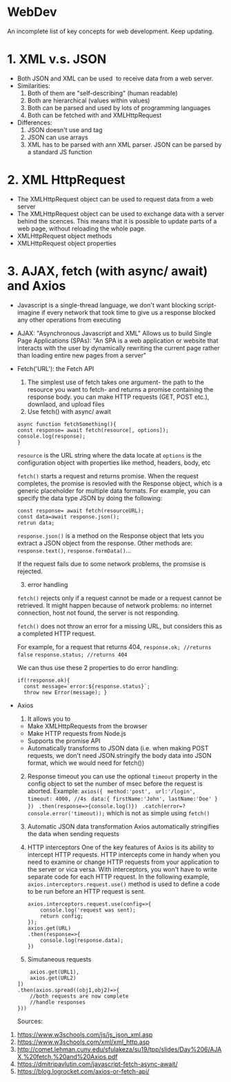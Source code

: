 # WebDev

An incomplete list of key concepts for web development. Keep updating.

# 1. XML v.s. JSON

- Both JSON and XML can be used  to receive data from a web server.
- Similarities:
  1. Both of them are "self-describing" (human readable)
  2. Both are hierarchical (values within values)
  3. Both can be parsed and used by lots of programming languages
  4. Both can be fetched with and XMLHttpRequest
- Differences:
  1. JSON doesn't use and tag
  2. JSON can use arrays
  3. XML has to be parsed with ann XML parser. JSON can be parsed by a standard JS function

# 2. XML HttpRequest

- The XMLHttpRequest object can be used to request data from a web server
- The XMLHttpRequest object can be used to exchange data with a server behind the scences. This means that it is possible to update parts of a web page, without reloading the whole page.
- XMLHttpRequest object methods
- XMLHttpRequest object properties

# 3. AJAX, fetch (with async/ await) and Axios

- Javascript is a single-thread language, we don't want blocking script- imagine if every network that took time to give us a response blocked any other operations from executing

- AJAX: "Asynchronous Javascript and XML"
  Allows us to build Single Page Applications (SPAs): "An SPA is a web application or website that interacts with the user by dynamically rewriting the current page rather than loading entire new pages from a server"

- Fetch('URL'): the Fetch API

  1.  The simplest use of fetch takes one argument- the path to the resource you want to fetch- and returns a promise containing the response body. you can make HTTP requests (GET, POST etc.), downlaod, and upload files
  2.  Use fetch() with async/ await

  ```
  async function fetchSomething(){ 
  const response= await fetch(resource[, options]); 
  console.log(response); 
  }
  ```

  `resource` is the URL string where the data locate at
  `options` is the configuration object with properties like method, headers, body, etc

  `fetch()` starts a request and returns promise. When the request completes, the promise is resovled with the Response object, which is a generic placeholder for multiple data formats. For example, you can specify the data type JSON by doing the following:

  ```
  const response= await fetch(resourceURL); 
  const data=await response.json(); 
  retrun data;
  ```

  `response.json()` is a method on the Response object that lets you extract a JSON object from the response. Other methods are: `response.text()`, `response.formData()`...

  If the request fails due to some network problems, the promsise is rejected.

  3. error handling

  `fetch()` rejects only if a request cannot be made or a request cannot be retrieved. It might happen because of network problems: no internet connection, host not found, the server is not responding.

  `fetch()` does not throw an error for a missing URL, but considers this as a completed HTTP request.

  For example, for a request that returns 404,
  `response.ok; //returns false`
  `response.status; //returns 404`

  We can thus use these 2 properties to do error handling:

  ```
  if(!response.ok){ 
    const message=`error:${response.status}`; 
    throw new Error(message); }
   ```

- Axios

  1. It allows you to

  - Make XMLHttpRequests from the browser
  - Make HTTP requests from Node.js
  - Supports the promise API
  - Automatically transforms to JSON data (i.e. when making POST requests, we don't need JSON.stringify the body data into JSON format, which we would need for fetch())

  2. Response timeout
     you can use the optional `timeout` property in the config object to set the number of msec before the request is aborted. Example:
     `axios({ `
      `method:'post', `
      `url:'/login', `
      `timeout: 4000, //4s `
      `data:{ firstName:'John', lastName:'Doe' } }) `
      `.then(response=>{console.log()}) `
      `.catch(error=?console.error('timeout));`
     which is not as simple using `fetch()`

  3. Automatic JSON data transformation
     Axios automatically stringifies the data when sending requests

  4. HTTP interceptors
     One of the key features of Axios is its ability to intercept HTTP requests. HTTP intercepts come in handy when you need to examine or change HTTP requests from your application to the server or vica versa. With interceptors, you won't have to write separate code for each HTTP request. In the following example, `axios.interceptors.request.use()` method is used to define a code to be run before an HTTP request is sent.
     ```
     axios.interceptors.request.use(config=>{
         console.log('request was sent);
         return config;
     });
     axios.get(URL)
     .then(response=>{
         console.log(response.data);
     })
     ```
  5. Simutaneous requests

  ```axios.all([
      axios.get(URL1),
      axios.get(URL2)
  ])
  .then(axios.spread((obj1,obj2)=>{
      //both requests are now complete
      //handle responses
  }))
  ```
  Sources:

1. https://www.w3schools.com/js/js_json_xml.asp
2. https://www.w3schools.com/xml/xml_http.asp
3. http://comet.lehman.cuny.edu/sfulakeza/su19/tpp/slides/Day%206/AJAX,%20fetch,%20and%20Axios.pdf
4. https://dmitripavlutin.com/javascript-fetch-async-await/
5. https://blog.logrocket.com/axios-or-fetch-api/
